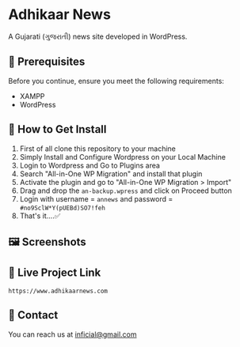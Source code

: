 # Adhikaar News

A Gujarati (ગુજરાતી) news site developed in WordPress.

## 🔧 Prerequisites
Before you continue, ensure you meet the following requirements:
* XAMPP
* WordPress

## 🚀 How to Get Install

1. First of all clone this repository to your machine
2. Simply Install and Configure Wordpress on your Local Machine
3. Login to Wordpress and Go to Plugins area
4. Search "All-in-One WP Migration" and install that plugin
5. Activate the plugin and go to "All-in-One WP Migration > Import"
6. Drag and drop the `an-backup.wpress` and click on Proceed button
7. Login with username = `annews` and password = `#no9SclW*Y(pUEBd)SO7!feh`
8. That's it....✅

## 🖼️ Screenshots

## 🔗 Live Project Link
`https://www.adhikaarnews.com`

## 📝 Contact 
You can reach us at <a href="mailto:inficial@gmail.com?">inficial@gmail.com</a>